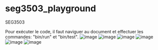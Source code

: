 # seg3503_playground
SEG3503

Pour exécuter le code, il faut naviguer au document et effectuer les commandes: "bin/run" et "bin/test". 
![image](https://github.com/Jean-Markello/seg3503_playground/assets/91162422/c9d7a725-1750-467f-9ccc-f53690899f25)
![image](https://github.com/Jean-Markello/seg3503_playground/assets/91162422/0134bc0a-410e-4137-b783-f1b91412b2d4)
![image](https://github.com/Jean-Markello/seg3503_playground/assets/91162422/60b40ceb-a840-42ac-8250-717331861ec4)
![image](https://github.com/Jean-Markello/seg3503_playground/assets/91162422/26e1c6a4-187a-4cdb-9772-1e33aba3f73b)
![image](https://github.com/Jean-Markello/seg3503_playground/assets/91162422/92cec291-e666-4ab1-bed3-a3f8514ebfeb)
![image](https://github.com/Jean-Markello/seg3503_playground/assets/91162422/37f4d659-16b2-4da7-9c56-9e44df78bc05)
